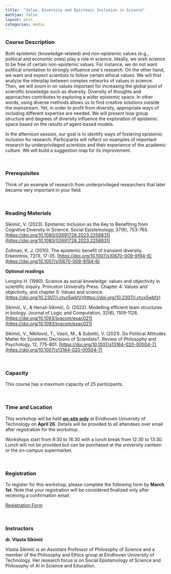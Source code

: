 ```yaml
---
title:  "Value, Diversity and Epistemic Inclusion in Science"
mathjax: false
layout: post
categories: media
---
```


### Course Description

Both epistemic (knowledge-related) and non-epistemic values (e.g., political and economic ones) play a role in science. Ideally, we wish science to be free of certain non-epistemic values. For instance, we do not want political orientation to strongly influence one's research. On the other hand, we want and expect scientists to follow certain ethical values. We will first analyze the interplay between complex networks of values in science. Then, we will zoom in on values important for increasing the global pool of scientific knowledge such as diversity. Diversity of thoughts and approaches contributes to exploring a wider epistemic space. In other words, using diverse methods allows us to find creative solutions outside the mainstream. Yet, in order to profit from diversity, appropriate ways of including different expertise are needed. We will present how group structure and degrees of diversity influence the exploration of epistemic space based on the results of agent-based models.

In the afternoon session, our goal is to identify ways of fostering epistemic inclusion for research. Participants will reflect on examples of important research by underprivileged scientists and their experience of the academic culture. We will build a suggestion map for its improvement.

<br>

### Prerequisites 

Think of an example of research from underprivileged researchers that later became very important in your field.

<br>

### Reading Materials

Sikimić, V. (2023). Epistemic Inclusion as the Key to Benefiting from Cognitive Diversity in Science. Social Epistemology, 37(6), 753-765. [https://doi.org/10.1080/02691728.2023.2258831](https://doi.org/10.1080/02691728.2023.2258831)

Zollman, K. J. (2010). The epistemic benefit of transient diversity. Erkenntnis, 72(1), 17-35. [https://doi.org/10.1007/s10670-009-9194-6](https://doi.org/10.1007/s10670-009-9194-6)

**Optional readings**

Longino H. (1990). Science as social knowledge: values and objectivity in scientific inquiry. Princeton University Press. Chapter 4: Values and objectivity, and chapter 5: Values and science. [https://doi.org/10.2307/j.ctvx5wbfz](https://doi.org/10.2307/j.ctvx5wbfz)

Sikimić, V., & Herud-Sikimić, O. (2022). Modelling efficient team structures in biology. Journal of Logic and Computation, 32(6), 1109-1128. [https://doi.org/10.1093/logcom/exac021](https://doi.org/10.1093/logcom/exac021)

Sikimić, V., Nikitović, T., Vasić, M., & Subotić, V. (2021). Do Political Attitudes Matter for Epistemic Decisions of Scientists?. Review of Philosophy and Psychology, 12, 775-801. [https://doi.org/10.1007/s13164-020-00504-7](https://doi.org/10.1007/s13164-020-00504-7)

<br>

### Capacity

This course has a maximum capacity of 25 participants.

<br>

### Time and Location

This workshop will be held <u>**on-site only**</u> at Eindhoven University of Technology on **April 26**. Details will be provided to all attendees over email after registration for the workshop.

Workshops start from 9:30 to 16:30 with a lunch break from 12:30 to 13:30. Lunch will not be provided but can be purchased at the university canteen or the on-campus supermarket. 

<br>

### Registration

To register for this workshop, please complete the following form by **March 1st**. Note that your registration will be considered finalized only after receiving a confirmation email.

[Registration Form](https://forms.office.com/Pages/ResponsePage.aspx?id=R_J9zM5gD0qddXBM9g78ZP_Kihp-VglPgWom9gajHXdUMzNWU1FMMlg3ODBORFlCMktDMlZDOVQ2UC4u)

<br>

### Instructors

**dr. Vlasta Sikimić**

Vlasta Sikimić is an Assistant Professor of Philosophy of Science and a member of the Philosophy and Ethics group at Eindhoven University of Technology. Her research focus is on Social Epistemology of Science and Philosophy of AI in Science and Education.

